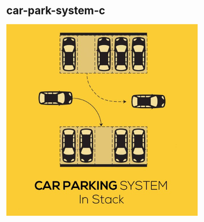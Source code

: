 # car-park-system-c
<img src="https://github.com/RJXavier/car-park-system-c/blob/main/Picture1.jpg" alt="picture" title="Car Park">
